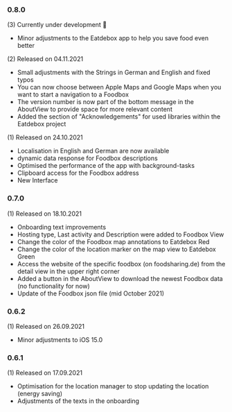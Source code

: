 <h3>0.8.0</h3>
<p>
    (3) Currently under development 🚧
    <ul>
        <li>Minor adjustments to the Eatdebox app to help you save food even better</li>
    </ul>
	(2) Released on 04.11.2021
	<ul>
		<li>Small adjustments with the Strings in German and English and fixed typos</li>
		<li>You can now choose between Apple Maps and Google Maps when you want to start a navigation to a Foodbox</li>
		<li>The version number is now part of the bottom message in the AboutView to provide space for more relevant content</li>
		<li>Added the section of "Acknowledgements" for used libraries within the Eatdebox project</li>
	</ul>
	(1) Released on 24.10.2021
	<ul>
		<li>Localisation in English and German are now available</li>
		<li>dynamic data response for Foodbox descriptions</li>
		<li>Optimised the performance of the app with background-tasks</li>
		<li>Clipboard access for the Foodbox address</li>
		<li>New Interface</li>
	</ul>
</p>

<h3>0.7.0</h3>
<p>
	(1) Released on 18.10.2021
	<ul>
		<li>Onboarding text improvements</li>
		<li>Hosting type, Last activity and Description were added to Foodbox View</li>
		<li>Change the color of the Foodbox map annotations to Eatdebox Red</li>
		<li>Change the color of the location marker on the map view to Eatdebox Green</li>
		<li>Access the website of the specific foodbox (on foodsharing.de) from the detail view in the upper right corner</li>
		<li>Added a button in the AboutView to download the newest Foodbox data (no functionality for now)</li>
		<li>Update of the Foodbox json file (mid October 2021)</li>
	</ul>
</p>

<h3>0.6.2</h3>
<p>
	(1) Released on 26.09.2021
	<ul>
		<li>Minor adjustments to iOS 15.0</li>
	</ul>
</p>

<h3>0.6.1</h3>
<p>
	(1) Released on 17.09.2021
	<ul>
  		<li>Optimisation for the location manager to stop updating the location (energy saving)</li>
  		<li>Adjustments of the texts in the onboarding</li>
	</ul>
</p>
